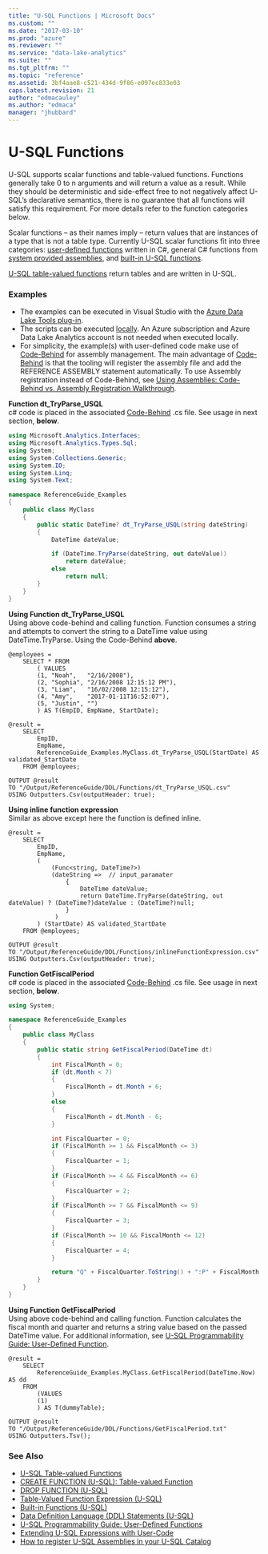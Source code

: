 ```yaml
---
title: "U-SQL Functions | Microsoft Docs"
ms.custom: ""
ms.date: "2017-03-10"
ms.prod: "azure"
ms.reviewer: ""
ms.service: "data-lake-analytics"
ms.suite: ""
ms.tgt_pltfrm: ""
ms.topic: "reference"
ms.assetid: 3bf4aae8-c521-434d-9f86-e097ec833e03
caps.latest.revision: 21
author: "edmacauley"
ms.author: "edmaca"
manager: "jhubbard"
---
```

# U-SQL Functions
U-SQL supports scalar functions and table-valued functions. Functions generally take 0 to n arguments and will return a value as a result. While they should be deterministic and side-effect free to not negatively affect U-SQL’s declarative semantics, there is no guarantee that all functions will satisfy this requirement. For more details refer to the function categories below.  
  
Scalar functions – as their names imply – return values that are instances of a type that is not a table type. Currently U-SQL scalar functions fit into three categories: [user-defined functions](https://docs.microsoft.com/azure/data-lake-analytics/data-lake-analytics-u-sql-programmability-guide#user-defined-functions---udf) written in C#, general C# functions from [system provided assemblies](../USQL/u-sql-assemblies.md), and [built-in U-SQL functions](../USQL/built-in-functions-u-sql.md).  
  
[U-SQL table-valued functions](../USQL/u-sql-table-valued-functions.md)  return tables and are written in U-SQL.  

### Examples
- The examples can be executed in Visual Studio with the [Azure Data Lake Tools plug-in](https://www.microsoft.com/download/details.aspx?id=49504).  
- The scripts can be executed [locally](https://docs.microsoft.com/azure/data-lake-analytics/data-lake-analytics-data-lake-tools-get-started#run-u-sql-locally).  An Azure subscription and Azure Data Lake Analytics account is not needed when executed locally.
- For simplicity, the example(s) with user-defined code make use of [Code-Behind](https://docs.microsoft.com/azure/data-lake-analytics/data-lake-analytics-u-sql-programmability-guide#using-code-behind-1) for assembly management.  The main advantage of [Code-Behind](https://docs.microsoft.com/azure/data-lake-analytics/data-lake-analytics-u-sql-programmability-guide#using-code-behind-1) is that the tooling will register the assembly file and add the REFERENCE ASSEMBLY statement automatically.  To use Assembly registration instead of Code-Behind, see [Using Assemblies: Code-Behind vs. Assembly Registration Walkthrough](../USQL/extending-u-sql-expressions-with-user-code.md#usingAssemblies).

<a name="dt_TryParse_USQL">**Function dt_TryParse_USQL**</a>  
c# code is placed in the associated [Code-Behind](https://docs.microsoft.com/azure/data-lake-analytics/data-lake-analytics-u-sql-programmability-guide#using-code-behind-1) .cs file. See usage in next section, **below**.
```csharp
using Microsoft.Analytics.Interfaces;
using Microsoft.Analytics.Types.Sql;
using System;
using System.Collections.Generic;
using System.IO;
using System.Linq;
using System.Text;

namespace ReferenceGuide_Examples
{
    public class MyClass
    {
        public static DateTime? dt_TryParse_USQL(string dateString)
        {
            DateTime dateValue;

            if (DateTime.TryParse(dateString, out dateValue))
                return dateValue;
            else
                return null;
        }
    }
}
```
 
**Using Function dt_TryParse_USQL**  
Using above code-behind and calling function.  Function consumes a string and attempts to convert the string to a DateTime value using DateTime.TryParse.  Using the Code-Behind **above**. 
```U-SQL
@employees = 
    SELECT * FROM 
        ( VALUES
        (1, "Noah",   "2/16/2008"),
        (2, "Sophia", "2/16/2008 12:15:12 PM"),
        (3, "Liam",   "16/02/2008 12:15:12"),
        (4, "Amy",    "2017-01-11T16:52:07"),
        (5, "Justin", "")
        ) AS T(EmpID, EmpName, StartDate);

@result = 
    SELECT  
        EmpID,
        EmpName,
        ReferenceGuide_Examples.MyClass.dt_TryParse_USQL(StartDate) AS validated_StartDate
    FROM @employees;

OUTPUT @result
TO "/Output/ReferenceGuide/DDL/Functions/dt_TryParse_USQL.csv"
USING Outputters.Csv(outputHeader: true);
```
 
**Using inline function expression**   
Similar as above except here the function is defined inline.
```
@result = 
    SELECT
        EmpID,
        EmpName,
        (
            (Func<string, DateTime?>)
            (dateString =>  // input_paramater
                { 
                    DateTime dateValue;
                    return DateTime.TryParse(dateString, out dateValue) ? (DateTime?)dateValue : (DateTime?)null;
                }
             )
        ) (StartDate) AS validated_StartDate
    FROM @employees;

OUTPUT @result
TO "/Output/ReferenceGuide/DDL/Functions/inlineFunctionExpression.csv"
USING Outputters.Csv(outputHeader: true);
```

<a name="getFiscalPeriod">**Function GetFiscalPeriod**</a>    
c# code is placed in the associated [Code-Behind](https://docs.microsoft.com/azure/data-lake-analytics/data-lake-analytics-u-sql-programmability-guide#using-code-behind-1) .cs file.  See usage in next section, **below**.
```csharp
using System;

namespace ReferenceGuide_Examples
{
    public class MyClass
    {
        public static string GetFiscalPeriod(DateTime dt)
        {
            int FiscalMonth = 0;
            if (dt.Month < 7)
            {
                FiscalMonth = dt.Month + 6;
            }
            else
            {
                FiscalMonth = dt.Month - 6;
            }

            int FiscalQuarter = 0;
            if (FiscalMonth >= 1 && FiscalMonth <= 3)
            {
                FiscalQuarter = 1;
            }
            if (FiscalMonth >= 4 && FiscalMonth <= 6)
            {
                FiscalQuarter = 2;
            }
            if (FiscalMonth >= 7 && FiscalMonth <= 9)
            {
                FiscalQuarter = 3;
            }
            if (FiscalMonth >= 10 && FiscalMonth <= 12)
            {
                FiscalQuarter = 4;
            }

            return "Q" + FiscalQuarter.ToString() + ":P" + FiscalMonth.ToString();
        }
    }
}
```

**Using Function GetFiscalPeriod**  
Using above code-behind and calling function.  Function calculates the fiscal month and quarter and returns a string value based on the passed DateTime value.  For additional information, see [U-SQL Programmability Guide: User-Defined Function](https://docs.microsoft.com/azure/data-lake-analytics/data-lake-analytics-u-sql-programmability-guide#in-line-c-function-expressions).
```U-SQL
@result = 
    SELECT 
        ReferenceGuide_Examples.MyClass.GetFiscalPeriod(DateTime.Now) AS dd
    FROM 
        (VALUES 
        (1)
        ) AS T(dummyTable);

OUTPUT @result
TO "/Output/ReferenceGuide/DDL/Functions/GetFiscalPeriod.txt"
USING Outputters.Tsv();
```

### See Also
* [U-SQL Table-valued Functions](../USQL/u-sql-table-valued-functions.md)  
* [CREATE FUNCTION (U-SQL): Table-valued Function](../USQL/create-function-u-sql-table-valued-function.md)   
* [DROP FUNCTION (U-SQL)](../USQL/drop-function-u-sql.md)   
* [Table-Valued Function Expression (U-SQL)](../USQL/table-valued-function-expression-u-sql.md) 
* [Built-in Functions (U-SQL)](../USQL/built-in-functions-u-sql.md)  
* [Data Definition Language (DDL) Statements (U-SQL)](../USQL/data-definition-language-ddl-statements-u-sql.md)   
* [U-SQL Programmability Guide: User-Defined Functions](https://docs.microsoft.com/azure/data-lake-analytics/data-lake-analytics-u-sql-programmability-guide#user-defined-functions---udf)
* [Extending U-SQL Expressions with User-Code](../USQL/extending-u-sql-expressions-with-user-code.md)  
* [How to register U-SQL Assemblies in your U-SQL Catalog](https://blogs.msdn.microsoft.com/azuredatalake/2016/08/26/how-to-register-u-sql-assemblies-in-your-u-sql-catalog/)


  

